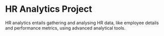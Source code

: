 # HR Analytics Project
 HR analytics entails gathering and analysing HR data, like employee details and performance metrics, using advanced analytical tools. 
